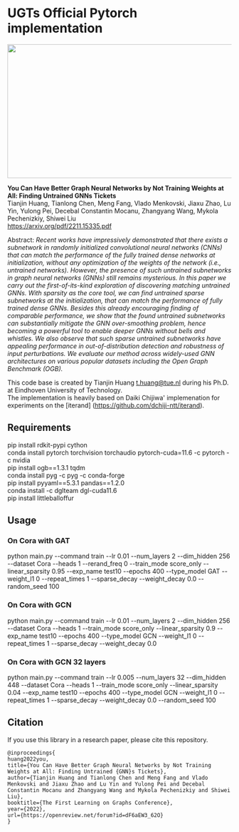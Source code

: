 # UGTs Official Pytorch implementation

<img src="https://github.com/TienjinHuang/UGTs-LoG/blob/main/UGTs_GNN/all_sparsity.png" width="800" height="300">

**You Can Have Better Graph Neural Networks by Not Training Weights at All: Finding Untrained GNNs Tickets**<br>
Tianjin Huang, Tianlong Chen, Meng Fang, Vlado Menkovski, Jiaxu Zhao, Lu Yin, Yulong Pei, Decebal Constantin Mocanu, Zhangyang Wang, Mykola Pechenizkiy, Shiwei Liu<br>
https://arxiv.org/pdf/2211.15335.pdf<br>

Abstract: *Recent works have impressively demonstrated that there exists a subnetwork in randomly initialized convolutional neural networks (CNNs) that can match the performance of the fully trained dense networks at initialization, without any optimization of the weights of the network (i.e., untrained networks). However, the presence of such untrained subnetworks in graph neural networks (GNNs) still remains mysterious. In this paper we carry out the first-of-its-kind exploration of discovering matching untrained GNNs. With sparsity as the core tool, we can find untrained sparse subnetworks at the initialization, that can match the performance of fully trained dense GNNs. Besides this already encouraging finding of comparable performance, we show that the found untrained subnetworks can substantially mitigate the GNN over-smoothing problem, hence becoming a powerful tool to enable deeper GNNs without bells and whistles. We also observe that such sparse untrained subnetworks have appealing performance in out-of-distribution detection and robustness of input perturbations. We evaluate our method across widely-used GNN architectures on various popular datasets including the Open Graph Benchmark (OGB).*

This code base is created by Tianjin Huang [t.huang@tue.nl](mailto:t.huang@tue.nl) during his Ph.D. at Eindhoven University of Technology.<br>
The implementation is heavily based on Daiki Chijiwa' implemenation for experiments on the [iterand] (https://github.com/dchiji-ntt/iterand).


## Requirements

pip install rdkit-pypi cython<br>
conda install pytorch torchvision torchaudio pytorch-cuda=11.6 -c pytorch -c nvidia<br>
pip install ogb==1.3.1 tqdm<br>
conda install pyg -c pyg -c conda-forge<br>
pip install pyyaml==5.3.1 pandas==1.2.0<br>
conda install -c dglteam dgl-cuda11.6<br>
pip install littleballoffur<br>

## Usage

### On Cora with GAT

python main.py --command train  --lr 0.01 --num_layers 2 --dim_hidden 256 --dataset Cora --heads 1 --rerand_freq 0 --train_mode score_only --linear_sparsity 0.95 --exp_name test10  --epochs 400  --type_model GAT  --weight_l1 0  --repeat_times 1 --sparse_decay --weight_decay 0.0 --random_seed 100

### On Cora with GCN

python main.py --command train  --lr 0.01 --num_layers 2 --dim_hidden 256 --dataset Cora --heads 1  --train_mode score_only --linear_sparsity 0.9  --exp_name test10  --epochs 400  --type_model GCN  --weight_l1 0  --repeat_times 1 --sparse_decay --weight_decay 0.0 

### On Cora with GCN 32 layers

python main.py --command train  --lr 0.005 --num_layers 32 --dim_hidden 448 --dataset Cora --heads 1  --train_mode score_only --linear_sparsity 0.04  --exp_name test10  --epochs 400  --type_model GCN  --weight_l1 0  --repeat_times 1 --sparse_decay --weight_decay 0.0 --random_seed 100



## Citation
If you use this library in a research paper, please cite this repository.
```
@inproceedings{
huang2022you,
title={You Can Have Better Graph Neural Networks by Not Training Weights at All: Finding Untrained {GNN}s Tickets},
author={Tianjin Huang and Tianlong Chen and Meng Fang and Vlado Menkovski and Jiaxu Zhao and Lu Yin and Yulong Pei and Decebal Constantin Mocanu and Zhangyang Wang and Mykola Pechenizkiy and Shiwei Liu},
booktitle={The First Learning on Graphs Conference},
year={2022},
url={https://openreview.net/forum?id=dF6aEW3_62O}
}
